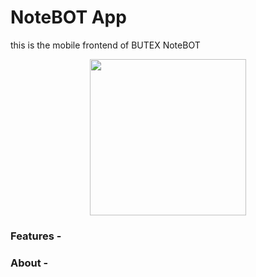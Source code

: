 # NoteBOT App
this is the mobile frontend of BUTEX NoteBOT

<p align="center"><img src="https://i.imgur.com/C3irZRZ.png" width="250px"></p>

### Features - 




### About - 

